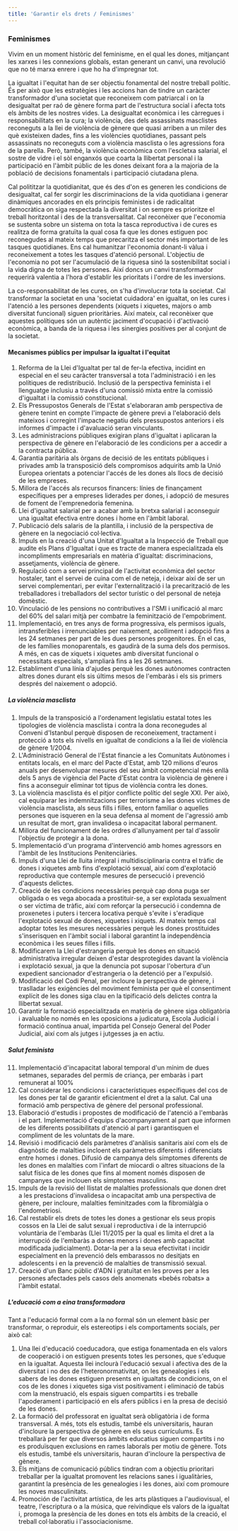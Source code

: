 ```yaml
---
title: 'Garantir els drets / Feminismes'
---
```


### Feminismes

Vivim en un moment històric del feminisme, en el qual les dones, mitjançant les xarxes i les connexions globals, estan generant un canvi, una revolució que no té marxa enrere i que ho ha d'impregnar tot.

La igualtat i l'equitat han de ser objectiu fonamental del nostre treball polític. És per això que les estratègies i les accions han de tindre un caràcter transformador d'una societat que reconeixem com patriarcal i on la desigualtat per raó de gènere forma part de l'estructura social i afecta tots els àmbits de les nostres vides. La desigualtat econòmica i les càrregues i responsabilitats en la cura; la violència, des dels assassinats masclistes reconeguts a la llei de violència de gènere que quasi arriben a un miler des què existeixen dades, fins a les violències quotidianes, passant pels assassinats no reconeguts com a violència masclista o les agressions fora de la parella. Però, també, la violència econòmica com l'escletxa salarial, el sostre de vidre i el sòl enganxós que coarta la llibertat personal i la participació en l'àmbit públic de les dones deixant fora a la majoria de la població de decisions fonamentals i participació ciutadana plena.

Cal polititzar la quotidianitat, que és des d'on es generen les condicions de desigualtat, cal fer sorgir les discriminacions de la vida quotidiana i generar dinàmiques ancorades en els principis feministes i de radicalitat democràtica on siga respectada la diversitat i on sempre es prioritze el treball horitzontal i des de la transversalitat. Cal reconèixer que l'economia se sustenta sobre un sistema on tota la tasca reproductiva i de cures es realitza de forma gratuïta la qual cosa fa que les dones estiguen poc reconegudes al mateix temps que precaritza el sector més important de les tasques quotidianes. Ens cal humanitzar l'economia donant-li vàlua i reconeixement a totes les tasques d'atenció personal. L'objectiu de l'economia no pot ser l'acumulació de la riquesa sinó la sostenibilitat social i la vida digna de totes les persones. Així doncs un canvi transformador requerirà valentia a l'hora d'establir les prioritats i l'ordre de les inversions.

La co-responsabilitat de les cures, on s'ha d'involucrar tota la societat. Cal transformar la societat en una 'societat cuidadora' en igualtat, on les cures i l'atenció a les persones dependents (xiquets i xiquetes, majors o amb diversitat funcional) siguen prioritàries. Així mateix, cal reconèixer que aquestes polítiques són un autèntic jaciment d'ocupació i d'activació econòmica, a banda de la riquesa i les sinergies positives per al conjunt de la societat.

#### Mecanismes públics per impulsar la igualtat i l'equitat

1. Reforma de la Llei d'Igualtat per tal de fer-la efectiva, incidint en especial en el seu caràcter transversal a tota l'administració i en les polítiques de redistribució. Inclusió de la perspectiva feminista i el llenguatge inclusiu a través d'una comissió mixta entre la comissió d'igualtat i la comissió constitucional.
2. Els Pressupostos Generals de l'Estat s'elaboraran amb perspectiva de gènere tenint en compte l'impacte de gènere previ a l'elaboració dels mateixos i corregint l'impacte negatiu dels pressupostos anteriors i els informes d'impacte i d'avaluació seran vinculants.
3. Les administracions públiques exigiran plans d'igualtat i aplicaran la perspectiva de gènere en l'elaboració de les condicions per a accedir a la contracta pública.
4. Garantia paritària als òrgans de decisió de les entitats públiques i privades amb la transposició dels compromisos adquirits amb la Unió Europea orientats a potenciar l'accés de les dones als llocs de decisió de les empreses.
5. Millora de l'accés als recursos financers: línies de finançament específiques per a empreses liderades per dones, i adopció de mesures de foment de l'emprenedoria femenina.
6. Llei d'igualtat salarial per a acabar amb la bretxa salarial i aconseguir una igualtat efectiva entre dones i home en l'àmbit laboral.
7. Publicació dels salaris de la plantilla, i inclusió de la perspectiva de gènere en la negociació col·lectiva.
8. Impuls en la creació d'una Unitat d'Igualtat a la Inspecció de Treball que audite els Plans d'Igualtat i que es tracte de manera especialitzada els incompliments empresarials en matèria d'igualtat: discriminacions, assetjaments, violència de gènere.
9. Regulació com a servei principal de l'activitat econòmica del sector hostaler, tant el servei de cuina com el de neteja, i deixar així de ser un servei complementari, per evitar l'externalització i la precarització de les treballadores i treballadors del sector turístic o del personal de neteja domèstic.
10. Vinculació de les pensions no contributives a l'SMI i unificació al marc del 60% del salari mitjà per combatre la feminització de l'empobriment.
11. Implementació, en tres anys de forma progressiva, els permisos iguals, intransferibles i irrenunciables per naixement, acolliment i adopció fins a les 24 setmanes per part de les dues persones progenitores. En el cas, de les famílies monoparentals, es gaudirà de la suma dels dos permisos. A més, en cas de  xiquets i xiquetes amb diversitat funcional o necessitats especials, s'ampliarà fins a les 26 setmanes.
12. Establiment d'una línia d'ajudes perquè les dones autònomes contracten altres dones durant els sis últims mesos de l'embaràs i els sis primers després del naixement o adopció.


##### La violència masclista

1. Impuls de la transposició a l'ordenament legislatiu estatal totes les tipologies de violència masclista i contra la dona reconegudes al Conveni d'Istanbul perquè disposen de reconeixement, tractament i protecció a tots els nivells en igualtat de condicions a la llei de violència de gènere 1/2004.
2. L'Administració General de l'Estat financie a les Comunitats Autònomes i entitats locals, en el marc del Pacte d'Estat, amb 120 milions d'euros anuals per desenvolupar mesures del seu àmbit competencial més enllà dels 5 anys de vigència del Pacte d'Estat contra la violència de gènere i fins a aconseguir eliminar tot tipus de violència contra les dones.
3. La violència masclista és el pitjor conflicte polític del segle XXI. Per això, cal equiparar les indemnitzacions per terrorisme a les dones víctimes de violència masclista, als seus fills i filles, entorn familiar o aquelles persones que isqueren en la seua defensa al moment de l'agressió amb un resultat de mort, gran invalidesa o incapacitat laboral permanent.
4. Millora del funcionament de les ordres d'allunyament per tal d'assolir l'objectiu de protegir a la dona.
5. Implementació d'un programa d'intervenció amb homes agressors en l'àmbit de les Institucions Penitenciàries.
6. Impuls d'una Llei de lluita integral i multidisciplinaria contra el tràfic de dones i xiquetes amb fins d'explotació sexual, així com d'explotació reproductiva que contemple mesures de persecució i prevenció d'aquests delictes.
7. Creació de les condicions necessàries perquè cap dona puga ser obligada o es vega abocada a prostituir-se, a ser explotada sexualment o ser víctima de tràfic, així com reforçar la persecució i condemna de proxenetes i puters i tercera locativa perquè s'evite i s'eradique l'explotació sexual de dones, xiquetes i xiquets. Al mateix temps cal adoptar totes les mesures necessàries perquè les dones prostituides s'inserisquen en l'àmbit social i laboral garantint la independència econòmica i les seues filles i fills.
8. Modificarem la Llei d'estrangeria perquè les dones en situació administrativa irregular deixen d'estar desprotegides davant la violència i explotació sexual, ja que la denuncia pot suposar l'obertura d'un expedient sancionador d'estrangeria o la detenció per a l'expulsió.
9. Modificació del Codi Penal, per incloure la perspectiva de gènere, i traslladar les exigències del moviment feminista per què el consentiment explícit de les dones siga clau en la tipificació dels delictes contra la llibertat sexual.
10. Garantir la formació especialitzada en matèria de gènere siga obligatòria i avaluable no només en les oposicions a judicatura, Escola Judicial i formació contínua anual, impartida pel Consejo General del Poder Judicial, així com als jutges i jutgesses ja en actiu.

##### Salut feminista

11. Implementació d'incapacitat laboral temporal d'un mínim de dues setmanes, separades del permís de criança, per embaràs i part remunerat al 100%
12. Cal considerar les condicions i característiques específiques del cos de les dones per tal de garantir eficientment el dret a la salut. Cal una formació amb perspectiva de gènere del personal professional.
13. Elaboració d'estudis i propostes de modificació de l'atenció a l'embaràs i el part. Implementació d'equips d'acompanyament al part que informen de les diferents possibilitats d'atenció al part i garantisquen el compliment de les voluntats de la mare.
14. Revisió i modificació dels paràmetres d'anàlisis sanitaris així com els de diagnòstic de malalties incloent els paràmetres diferents i diferenciats entre homes i dones. Difusió de campanya dels símptomes diferents de les dones en malalties com l'infart de miocardi o altres situacions de la salut física de les dones que fins al moment només disposen de campanyes que inclouen els símptomes masculins.
15. Impuls de la revisió del llistat de malalties professionals que donen dret a les prestacions d'invalidesa o incapacitat amb una perspectiva de gènere, per incloure, malalties feminitzades com la fibromiàlgia o l'endometriosi.
16. Cal restablir els drets de totes les dones a gestionar els seus propis cossos en la Llei de salut sexual i reproductiva i de la interrupció voluntària de l'embaràs (Llei 11/2015 per la qual es limita el dret a la interrupció de l'embaràs a dones menors i  dones amb capacitat modificada judicialment). Dotar-la per a la seua efectivitat i incidir especialment en la prevenció dels embarassos no desitjats en adolescents i en la prevenció de malalties de transmissió sexual.
17. Creació d'un Banc públic d'ADN i gratuïtat en les proves per a les persones afectades pels casos dels anomenats «bebés robats» a l'àmbit estatal.

##### L'educació com a eina transformadora

Tant a l'educació formal com a la no formal són un element bàsic per transformar, o reproduir, els estereotips i els comportaments socials, per això cal:

1. Una llei d'educació coeducadora, que estiga fonamentada en els valors de cooperació i on estiguen presents totes les persones, que s'eduque en la igualtat. Aquesta llei inclourà  l'educació sexual i afectiva des de la diversitat i no des de l'heteronormativitat, on les genealogies i els sabers de les dones estiguen presents en igualtats de condicions, on el cos de les dones i xiquetes siga vist positivament i eliminació de tabús com la menstruació, els espais siguen compartits i es treballe l'apoderament i participació en els afers públics i en la presa de decisió de les dones.
2. La formació del professorat en igualtat serà obligatòria i de forma transversal. A més, tots els estudis, també els universitaris, hauran d'incloure la perspectiva de gènere en els seus currículums. Es treballarà per fer que diversos àmbits educatius siguen compartits i no es produïsquen exclusions en rames laborals per motiu de gènere. Tots els estudis, també els universitaris, hauran d'incloure la perspectiva de gènere.
3. Els mitjans de comunicació públics tindran com a objectiu prioritari treballar per la igualtat promovent les relacions sanes i igualitàries, garantint la presència de les genealogies i les dones, així com promoure les noves masculinitats.
4. Promoción de l'activitat artística, de les arts plàstiques a l'audiovisual, el teatre, l'escriptura o a la música, que reivindique els valors de la igualtat i, promoga la presència de les dones en tots els àmbits de la creació, el treball col·laboratiu i l'associacionisme.
